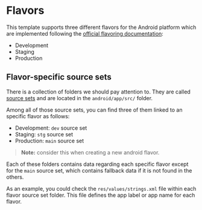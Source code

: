 # Flavors

This template supports three different flavors for the Android platform which are implemented following the [official flavoring documentation][product_flavors_configuration_link]:

- Development
- Staging
- Production

## Flavor-specific source sets

There is a collection of folders we should pay attention to. They are called [source sets][source_sets_link] and are located in the `android/app/src/` folder.

Among all of those source sets, you can find three of them linked to an specific flavor as follows:

- Development: `dev` source set
- Staging: `stg` source set
- Production: `main` source set

> **Note:** consider this when creating a new android flavor.

Each of these folders contains data regarding each specific flavor except for the `main` source set, which contains fallback data if it is not found in the others.

As an example, you could check the `res/values/strings.xml` file within each flavor source set folder. This file defines the app label or app name for each flavor.

<!-- ? LINKS -->

<!-- Android documentation -->

[product_flavors_configuration_link]: https://developer.android.com/studio/build/build-variants#product-flavors
[source_sets_link]: https://developer.android.com/studio/build#sourcesets
